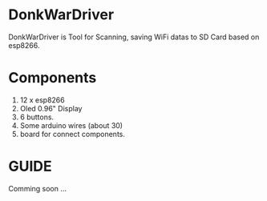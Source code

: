 # DonkWarDriver
DonkWarDriver is Tool for Scanning, saving WiFi datas to SD Card based on esp8266.
# Components
1. 12 x esp8266
2. Oled 0.96" Display
3. 6 buttons.
4. Some arduino wires (about 30)
5. board for connect components.
# GUIDE
Comming soon ...
